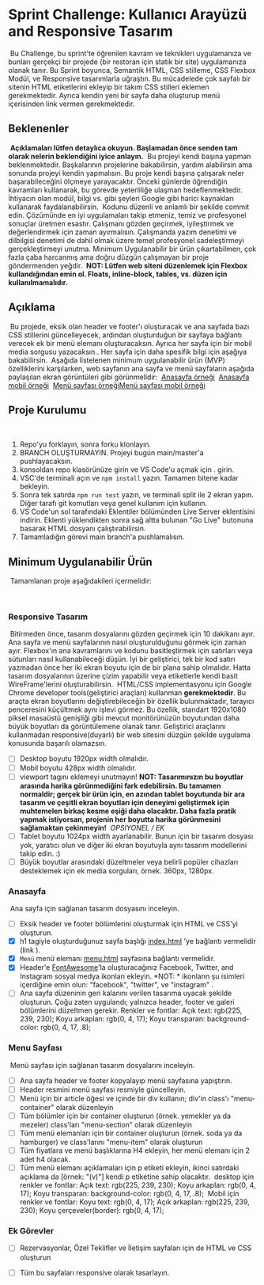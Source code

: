 # Sprint Challenge: Kullanıcı Arayüzü and Responsive Tasarım
​
Bu Challenge, bu sprint'te öğrenilen kavram ve teknikleri uygulamanıza ve bunları gerçekçi bir projede (bir restoran için statik bir site) uygulamanıza olanak tanır. Bu Sprint boyunca, Semantik HTML, CSS stilleme, CSS Flexbox Modül, ve Responsive tasarımlarla uğraştın. Bu mücadelede çok sayfalı bir sitenin HTML etiketlerini ekleyip bir takım CSS stilleri eklemen gerekmektedir. Ayrıca kendin yeni bir sayfa daha oluşturup menü içerisinden link vermen gerekmektedir.
​
​
## Beklenenler
​
**Açıklamaları lütfen detaylıca okuyun. Başlamadan önce senden tam olarak nelerin beklendiğini iyice anlayın.**
​
Bu projeyi kendi başına yapman beklenmektedir. Başkalarının projelerine bakabilirsin, yardım alabilirsin ama sonunda projeyi kendin yapmalısın.
Bu proje kendi başına çalışarak neler başarabileceğini ölçmeye yarayacaktır. Önceki günlerde öğrendiğin kavramları kullanarak, bu görevde yeterliliğe ulaşman hedeflenmektedir. İhtiyacın olan modül, bilgi vs. gibi şeyleri Google gibi harici kaynakları kullanarak faydalanabilirsin.
​
Kodunu düzenli ve anlamlı bir şekilde commit edin.
​
Çözümünde en iyi uygulamaları takip etmeniz, temiz ve profesyonel sonuçlar üretmen esastır. Çalışmanı gözden geçirmek, iyileştirmek ve değerlendirmek için zaman ayırmalısın. Çalışmanda yazım denetimi ve dilbilgisi denetimi de dahil olmak üzere temel profesyonel sadeleştirmeyi gerçekleştirmeyi unutma. Minimum Uygulanabilir bir ürün çıkartabilmen, çok fazla çaba harcanmış ama doğru düzgün çalışmayan bir proje göndermenden yeğdir.
​
**NOT: Lütfen web siteni düzenlemek için Flexbox kullandığından emin ol. Floats, inline-block, tables, vs. düzen için kullanılmamalıdır.**
​
​
## Açıklama
​
Bu projede, eksik olan header ve footer'ı oluşturacak ve ana sayfada bazı CSS stillerini güncelleyecek, ardından oluşturduğun bir sayfaya bağlantı verecek ek bir menü elemanı oluşturacaksın. Ayrıca her sayfa için bir mobil media sorgusu yazacaksın.. Her sayfa için daha spesifik bilgi için aşağıya bakabilirsin.
​
Aşağıda listelenen minimum uygulanabilir ürün (MVP) özelliklerini karşılarken, web sayfanın ana sayfa ve menü sayfaların aşağıda paylaşılan ekran görüntüleri gibi görünmelidir:
​
[Anasayfa örneği](/ornekler/anasayfa-desktop.png)
​
[Anasayfa mobil örneği](/ornekler/anasayfa-mobil.png)
​
[Menü sayfası örneği](/ornekler/menu-desktop.png)
​
[Menü sayfası mobil örneği](/ornekler/menu-mobil.png)
​
​
## Proje Kurulumu
​
1. Repo'yu forklayın, sonra forku klonlayın.
2. BRANCH OLUŞTURMAYIN. Projeyi bugün main/master'a pushlayacaksın.
3. konsoldan repo klasörünüze girin ve VS Code'u açmak için . girin.
4. VSC'de terminali açın ve  `npm install` yazın. Tamamen bitene kadar bekleyin.
5. Sonra tek satırda `npm run test` yazın, ve terminali split ile 2 ekran yapın. Diğer tarafı git komutları veya genel kullanım için kullanın.
6. VS Code'un sol tarafındaki Eklentiler bölümünden Live Server eklentisini indirin. Eklenti yüklendikten sonra sağ altta bulunan "Go Live" butonuna basarak HTML dosyanı çalıştırabilirsin.
7. Tamamladığın görevi main branch'a pushlamalısın.
​
​
## Minimum Uygulanabilir Ürün
​
Tamamlanan proje aşağıdakileri içermelidir:
 
​
### Responsive Tasarım 
​
Bitirmeden önce, tasarım dosyalarını gözden geçirmek için 10 dakikanı ayır. Ana sayfa ve menü sayfalarının nasıl oluşturulduğunu görmek için zaman ayır. Flexbox'ın ana kavramlarını ve kodunu basitleştirmek için satırları veya sütunları nasıl kullanabileceği düşün. İyi bir geliştirici, tek bir kod satırı yazmadan önce her iki ekran boyutu için de bir plana sahip olmalıdır. Hatta tasarım dosyalarının üzerine çizim yapabilir veya etiketlerle kendi basit WireFrame'lerini oluşturabilirsin.
​
HTML/CSS implementasyonu için Google Chrome developer tools(geliştirici araçları) kullanman **gerekmektedir**. Bu araçta ekran boyutlarını değiştirebileceğin bir özellik bulunmaktadır, tarayıcı penceresini küçültmek aynı işlevi görmez. Bu özellik, standart 1920x1080 piksel masaüstü genişliği gibi mevcut monitörünüzün boyutundan daha büyük boyutları da görüntülemene olanak tanır. Geliştirici araçlarını kullanmadan responsive(duyarlı) bir web sitesini düzgün şekilde uygulama konusunda başarılı olamazsın.
​
* [ ] Desktop boyutu 1920px width olmalıdır.
* [ ] Mobil boyutu 428px width olmalıdır.
* [ ] viewport tagını eklemeyi unutmayın!
​
**NOT: Tasarımınızın bu boyutlar arasında harika görünmediğini fark edebilirsin. Bu tamamen normaldir; gerçek bir ürün için, en azından tablet boyutunda bir ara tasarım ve çeşitli ekran boyutları için deneyimi geliştirmek için muhtemelen birkaç kesme eşiği daha olacaktır. Daha fazla pratik yapmak istiyorsan, projenin her boyutta harika görünmesini sağlamaktan çekinmeyin!**
​
*OPSİYONEL / EK*
* [ ] Tablet boyutu 1024px width ayarlanabilir. Bunun için bir tasarım dosyası yok, yaratıcı olun ve diğer iki ekran boyutuyla aynı tasarım modellerini takip edin. :)
* [ ] Büyük boyutlar arasındaki düzeltmeler veya belirli popüler cihazları desteklemek için ek media sorguları, örnek. 360px, 1280px.
​
​
### Anasayfa
​
Ana sayfa için sağlanan tasarım dosyasını inceleyin.
​
* [ ] Eksik header ve footer bölümlerini oluşturmak için HTML ve CSS'yi oluşturun.
* [X] h1 tagiyle oluşturduğunuz sayfa başlığı [index.html](index.html) 'ye bağlantı vermelidir (link <a>).
* [X] `Menü` menü elemanı [menu.html](menu.html) sayfasına bağlantı vermelidir.
* [X] Header'e [FontAwesome](https://fontawesome.com/search)'la oluşturacağınız Facebook, Twitter, and Instagram sosyal medya ikonları ekleyin. *NOT: * ikonların şu isimleri içerdiğine emin olun: "facebook", "twitter", ve "instagram" .
* [ ] Ana sayfa düzeninin geri kalanını verilen tasarıma uyacak şekilde oluşturun. Çoğu zaten uygulandı; yalnızca header, footer ve galeri bölümlerini düzeltmen gerekir.
​
Renkler ve fontlar:
Açık text: rgb(225, 239, 230);
Koyu arkaplan: rgb(0, 4, 17);
Koyu transparan: background-color: rgb(0, 4, 17, .8);
​
​
### Menu Sayfası
​
Menü sayfası için sağlanan tasarım dosyalarını inceleyin.
​
* [ ] Ana sayfa header ve footer kopyalayıp menü sayfasına yapıştırın.
* [ ] Header resmini menü sayfası resmiyle güncelleyin.
* [ ] Menü için bir article öğesi ve içinde bir div kullanın; div'in class'ı "menu-container" olarak düzenleyin
* [ ] Tüm bölümler için bir container oluşturun (örnek. yemekler ya da  mezeler) class'ları "menu-section" olarak düzenleyin
* [ ] Tüm menü elemanları için bir container oluşturun (örnek. soda ya da hamburger) ve class'larını "menu-item" olarak oluşturun
* [ ] Tüm fiyatlara ve menü başlıklarına H4 ekleyin, her menü elemanı için 2 adet h4 olacak.
* [ ] Tüm menü elemanı açıklamaları için p etiketi ekleyin, ikinci satırdaki açıklama da [örnek: "(v)"] kendi p etiketine sahip olacaktır.
​
desktop için renkler ve fontlar:
Açık text: rgb(225, 239, 230);
Koyu arkaplan: rgb(0, 4, 17);
Koyu transparan: background-color: rgb(0, 4, 17, .8);
​
Mobil için renkler ve fontlar: 
Koyu text: rgb(0, 4, 17);
Açık arkaplan: rgb(225, 239, 230);
Koyu çerçeveler(border): rgb(0, 4, 17);
​
​
### Ek Görevler
* [ ] Rezervasyonlar, Özel Teklifler ve İletişim sayfaları için de HTML ve CSS oluşturun
* [ ] Tüm bu sayfaları responsive olarak tasarlayın.​

